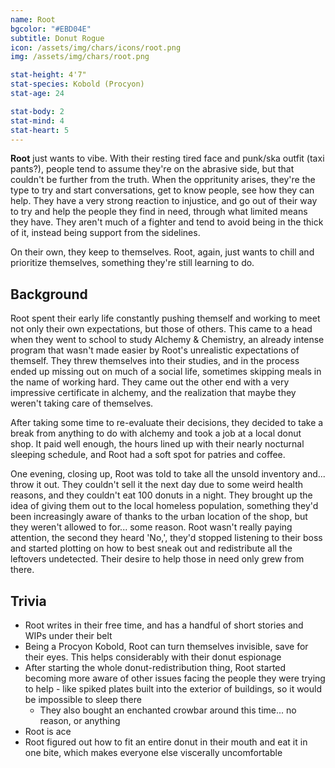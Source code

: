 ```yaml
---
name: Root
bgcolor: "#EBD04E"
subtitle: Donut Rogue
icon: /assets/img/chars/icons/root.png
img: /assets/img/chars/root.png

stat-height: 4'7"
stat-species: Kobold (Procyon)
stat-age: 24

stat-body: 2
stat-mind: 4
stat-heart: 5
---
```

**Root** just wants to vibe. With their resting tired face and punk/ska outfit (taxi pants?), people tend to assume they're on the abrasive side, but that couldn't be further from the truth. When the oppritunity arises, they're the type to try and start conversations, get to know people, see how they can help. They have a very strong reaction to injustice, and go out of their way to try and help the people they find in need, through what limited means they have. They aren't much of a fighter and tend to avoid being in the thick of it, instead being support from the sidelines.

On their own, they keep to themselves. Root, again, just wants to chill and prioritize themselves, something they're still learning to do. 

## Background
Root spent their early life constantly pushing themself and working to meet not only their own expectations, but those of others. This came to a head when they went to school to study Alchemy & Chemistry, an already intense program that wasn't made easier by Root's unrealistic expectations of themself. They threw themselves into their studies, and in the process ended up missing out on much of a social life, sometimes skipping meals in the name of working hard. They came out the other end with a very impressive certificate in alchemy, and the realization that maybe they weren't taking care of themselves.

After taking some time to re-evaluate their decisions, they decided to take a break from anything to do with alchemy and took a job at a local donut shop. It paid well enough, the hours lined up with their nearly nocturnal sleeping schedule, and Root had a soft spot for patries and coffee.

One evening, closing up, Root was told to take all the unsold inventory and... throw it out. They couldn't sell it the next day due to some weird health reasons, and they couldn't eat 100 donuts in a night. They brought up the idea of giving them out to the local homeless population, something they'd been increasingly aware of thanks to the urban location of the shop, but they weren't allowed to for... some reason. Root wasn't really paying attention, the second they heard 'No,', they'd stopped listening to their boss and started plotting on how to best sneak out and redistribute all the leftovers undetected. Their desire to help those in need only grew from there.

## Trivia
 - Root writes in their free time, and has a handful of short stories and WIPs under their belt
 - Being a Procyon Kobold, Root can turn themselves invisible, save for their eyes. This helps considerably with their donut espionage
 - After starting the whole donut-redistribution thing, Root started becoming more aware of other issues facing the people they were trying to help - like spiked plates built into the exterior of buildings, so it would be impossible to sleep there
	- They also bought an enchanted crowbar around this time... no reason, or anything
- Root is ace
- Root figured out how to fit an entire donut in their mouth and eat it in one bite, which makes everyone else viscerally uncomfortable